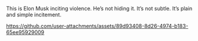 This is Elon Musk inciting violence. He’s not hiding it. It’s not subtle.  It’s plain and simple incitement.



https://github.com/user-attachments/assets/89d93408-8d26-4974-b183-65ee95929009

